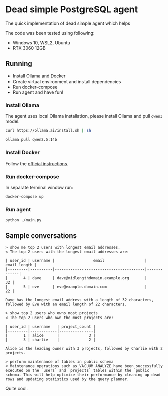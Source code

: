 # Dead simple PostgreSQL agent

The quick implementation of dead simple agent which helps 

The code was been tested using following:

* Windows 10, WSL2, Ubuntu
* RTX 3060 12GB

## Running

* Install Ollama and Docker
* Create virtual environment and install dependencies
* Run docker-compose
* Run agent and have fun!

### Install Ollama

The agent uses local Ollama installation, please install Ollama and pull `qwen3` model.

```bash
curl https://ollama.ai/install.sh | sh
```

```bash
ollama pull qwen2.5:14b
```

### Install Docker

Follow the [official instructions](https://docs.docker.com/desktop/setup/install/windows-install/).

### Run docker-compose

In separate terminal window run:

```bash
docker-compose up
```

### Run agent

```bash
python ./main.py
```

## Sample conversations

```
> show me top 2 users with longest email addresses.
< The top 2 users with the longest email addresses are:

| user_id | username |                 email                  | email_length |
|---------|----------|----------------------------------------|-------------|
|       4 | dave     | dave@midlengthdomain.example.org       |          32 |
|       5 | eve      | eve@example.domain.com                 |          22 |

Dave has the longest email address with a length of 32 characters, followed by Eve with an email length of 22 characters.
```

```
> show top 2 users who owns most projects
< The top 2 users who own the most projects are:

| user_id | username   | project_count |
|---------|------------|---------------|
|       1 | alice      |             3 |
|       3 | charlie    |             2 |

Alice is the leading owner with 3 projects, followed by Charlie with 2 projects.
```


```
> perform maintenance of tables in public schema
< Maintenance operations such as VACUUM ANALYZE have been successfully executed on the `users` and `projects` tables within the `public` schema. This will help optimize their performance by cleaning up dead rows and updating statistics used by the query planner.
```

Quite cool.
